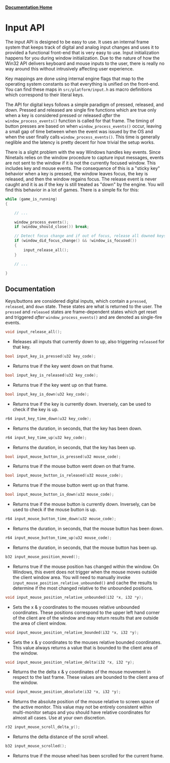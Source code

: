 **[Documentation Home](../README.md)**

# Input API

The input API is designed to be easy to use. It uses an internal frame system that
keeps track of digital and analog input changes and uses it to provided a functional
front-end that is very easy to use. Input initialization happens for you during
window initialization. Due to the nature of how the Win32 API delivers keyboard
and mouse inputs to the user, there is really no way around this without
intrusively affecting user experience.

Key mappings are done using internal engine flags that map to the operating system
constants so that everything is unified on the front-end. You can find these maps
in `src/platform/input.h` as macro definitions which correspond to their literal keys.

The API for digital keys follows a simple paradigm of pressed, released, and down.
Pressed and released are single fire functions which are true only when a key is
considered pressed or released *after* the `window_process_events()` function is called
for that frame. The timing of button presses are based on when `window_process_events()`
occur, leaving a small gap of time between when the event was issued by the OS and when
the user finally calls `window_process_events()`. This time is generally neglible and the
latency is pretty decent for how trivial the setup works.

There is a slight problem with the way Windows handles key events. Since Ninetails relies
on the window procedure to capture input messages, events are not sent to the window if
it is not the currently focused window. This includes key and mouse events. The consequence
of this is a "sticky key" behavior when a key is pressed, the window leaves focus, the key
is released, and then the window regains focus. The release event is never caught and it is
as if the key is still treated as "down" by the engine. You will find this behavior in a lot
of games. There is a simple fix for this:

```C
while (game_is_running)
{

    // ...

    window_process_events();
    if (window_should_close()) break;

    // Detect focus change and if out of focus, release all downed keys.
    if (window_did_focus_change() && !window_is_focused())
    {
        input_release_all();
    }

    // ... 

}
```

## Documentation

Keys/buttons are considered digital inputs, which contain a `pressed`, `released`, and `down` state.
These states are what is returned to the user. The `pressed` and `released` states are frame-dependent
states which get reset and triggered *after* `window_process_events()` and are denoted as single-fire
events.

```C
void input_release_all();
```

-   Releases all inputs that currently down to up, also triggering `released` for that key.

```C
bool input_key_is_pressed(u32 key_code);
```

-   Returns true if the key went down on that frame.

```C
bool input_key_is_released(u32 key_code);
```

-   Returns true if the key went up on that frame.

```C
bool input_key_is_down(u32 key_code);
```

-   Returns true if the key is currently down. Inversely, can be used to check
    if the key is up.

```C
r64 input_key_time_down(u32 key_code);
```

-   Returns the duration, in seconds, that the key has been down.

```C
r64 input_key_time_up(u32 key_code);
```

-   Returns the duration, in seconds, that the key has been up.

```C
bool input_mouse_button_is_pressed(u32 mouse_code);
```

-   Returns true if the mouse button went down on that frame.

```C
bool input_mouse_button_is_released(u32 mouse_code);
```

-   Returns true if the mouse button went up on that frame.

```C
bool input_mouse_button_is_down(u32 mouse_code);
```
-   Returns true if the mouse button is currently down. Inversely, can be used to check
    if the mouse button is up.

```C
r64 input_mouse_button_time_down(u32 mouse_code);
```

-   Returns the duration, in seconds, that the mouse button has been down.

```C
r64 input_mouse_button_time_up(u32 mouse_code);
```

-   Returns the duration, in seconds, that the mouse button has been up.

```C
b32 input_mouse_position_moved();
```

-   Returns true if the mouse position has changed within the window. On Windows,
    this event does not trigger when the mouse moves outside the client window area.
    You will need to manually invoke `input_mouse_position_relative_unbounded()` and
    cache the results to determine if the most changed relative to the unbounded
    positions.

```C
void input_mouse_position_relative_unbounded(i32 *x, i32 *y);
```

-   Sets the x & y coordinates to the mouses relative unbounded coordinates. These
    positions correspond to the upper left hand corner of the client are of the
    window and may return results that are outside the area of client window.

```C
void input_mouse_position_relative_bounded(i32 *x, i32 *y);
```

-   Sets the x & y coordinates to the mouses relative bounded coordinates. This
    value always returns a value that is bounded to the client area of the window.

```C
void input_mouse_position_relative_delta(i32 *x, i32 *y);
```

-   Returns the the delta x & y coordinates of the mouse movement in respect to
    the last frame. These values are bounded to the client area of the window.

```C
void input_mouse_position_absolute(i32 *x, i32 *y);
```

-   Returns the absolute position of the mouse relative to screen space of the
    active monitor. This value may not be entirely consistent within multi-monitor
    setups and you should have relative coordinates for almost all cases. Use at your
    own discretion.

```C
r32 input_mouse_scroll_delta_y();
```

-   Returns the delta distance of the scroll wheel.

```C
b32 input_mouse_scrolled();
```

-   Returns true if the mouse wheel has been scrolled for the current frame.
